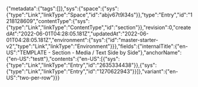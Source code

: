 {"metadata":{"tags":[]},"sys":{"space":{"sys":{"type":"Link","linkType":"Space","id":"abjv67t9l34s"}},"type":"Entry","id":"1218128609","contentType":{"sys":{"type":"Link","linkType":"ContentType","id":"section"}},"revision":0,"createdAt":"2022-06-01T04:28:05.181Z","updatedAt":"2022-06-01T04:28:05.181Z","environment":{"sys":{"id":"master-starter-v2","type":"Link","linkType":"Environment"}}},"fields":{"internalTitle":{"en-US":"TEMPLATE - Section - Media / Text Side by Side"},"anchorName":{"en-US":"testt"},"contents":{"en-US":[{"sys":{"type":"Link","linkType":"Entry","id":"2635334438"}},{"sys":{"type":"Link","linkType":"Entry","id":"1270622943"}}]},"variant":{"en-US":"two-per-row"}}}